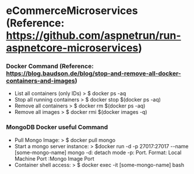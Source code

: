 # eCommerceMicroservices (Reference: https://github.com/aspnetrun/run-aspnetcore-microservices)

### Docker Command (Reference: https://blog.baudson.de/blog/stop-and-remove-all-docker-containers-and-images)
- List all containers (only IDs) > $ docker ps -aq
- Stop all running containers > $ docker stop $(docker ps -aq)
- Remove all containers > $ docker rm $(docker ps -aq)
- Remove all images > $ docker rmi $(docker images -q)

### MongoDB Docker useful Command
- Pull Mongo Image: > $ docker pull mongo
- Start a mongo server instance: >  $docker run -d -p 27017:27017 --name [some-mongo-name] mongo
   -d: detach mode
   -p: Port. Format: Local Machine Port :Mongo Image Port 
- Container shell access: > $ docker exec -it [some-mongo-name] bash
